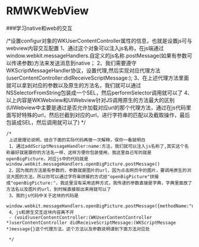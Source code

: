 # RMWKWebView
###学习native和web的交互

/*设置configur对象的WKUserContentController属性的信息，也就是设置js可与webview内容交互配置
     1、通过这个对象可以注入js名称，在js端通过window.webkit.messageHandlers.自定义的js名称.postMessage(如果有参数可以传递参数)方法来发送消息到native；
     2、我们需要遵守WKScriptMessageHandler协议，设置代理,然后实现对应代理方法(userContentController:didReceiveScriptMessage:);
     3、在上述代理方法里面就可以拿到对应的参数以及原生的方法名，我们就可以通过NSSelectorFromString包装成一个SEL，然后performSelector调用就可以了
     4、以上内容是WKWebview和UIWebview针对JS调用原生的方法最大的区别(UIWebview中主要是通过是否允许加载对应url的那个代理方法，通过在js代码里面写好特殊的url，然后拦截到对应的url，进行字符串的匹配以及截取操作，最后包装成SEL，然后调用就可以了)
     */
    
    /*
     上述是理论说明，结合下面的实际代码再做一次解释，保你一看就明白
     1、通过addScriptMessageHandler:name:方法，我们就可以注入js名称了,其实这个名称最好就是跟你的方法名一样，这样方便你包装使用，我这里自己写的就是openBigPicture，对应js中的代码就是window.webkit.messageHandlers.openBigPicture.postMessage()
     2、因为我的方法是有参数的，参数就是图片的url，因为点击网页中的图片，要调用原生的浏览大图的方法，所以你可以通过字符串拼接的方式给"openBigPicture"拼接成"openBigPicture:"，我这里没有采用这种方式，我传递的参数直接是字典，字典里面放了方法名以及图片的url，到时候直接取出来用就可以了
     3、我的js代码中关于这块的代码是
     window.webkit.messageHandlers.openBigPicture.postMessage({methodName:"openBigPicture:",imageSrc:imageArray[this.index].src});
     4、js和原生交互这块内容离不开
     - (void)userContentController:(WKUserContentController *)userContentController didReceiveScriptMessage:(WKScriptMessage *)message{}这个代理方法，这个方法以及参数说明请到下面方法对应处
     
     */
